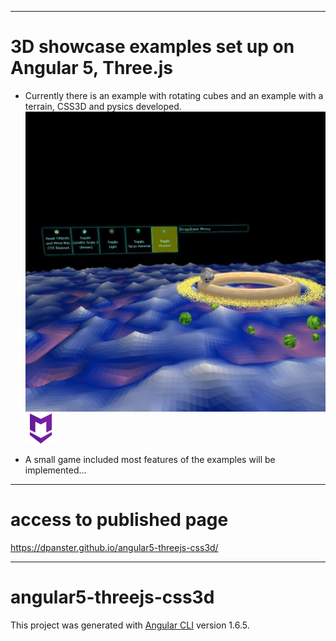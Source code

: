 --------------------
3D showcase examples set up on Angular 5, Three.js
==================================================

* Currently there is an example with rotating cubes and an example with a terrain, CSS3D and pysics developed.
![alt text](/src/assets/screens/thumb_css3d_threejs.jpg "CSS3d, Threejs + Terrain")
![alt text](https://github.com/adam-p/markdown-here/raw/master/src/common/images/icon48.png "Logo Title Text 1")


* A small game included most features of the examples will be implemented...
  
--------------------
# access to published page
https://dpanster.github.io/angular5-threejs-css3d/

--------------------
# angular5-threejs-css3d
This project was generated with [Angular CLI](https://github.com/angular/angular-cli) version 1.6.5.
